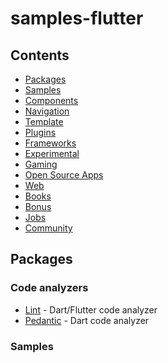 # samples-flutter

## Contents

- [Packages](#packages)
- [Samples](#samples)
- [Components](#components)
- [Navigation](#navigation)
- [Template](#templates)
- [Plugins](#plugins)
- [Frameworks](#frameworks)
- [Experimental](#experimental)
- [Gaming](#gaming)
- [Open Source Apps](#open-source-apps)
- [Web](#web)
- [Books](#books)
- [Bonus](#bonus)
- [Jobs](#jobs)
- [Community](#community)

## Packages

### Code analyzers

- [Lint](https://github.com/passsy/dart-lint) - Dart/Flutter code analyzer
- [Pedantic](https://github.com/google/pedantic) - Dart code analyzer

### Samples
